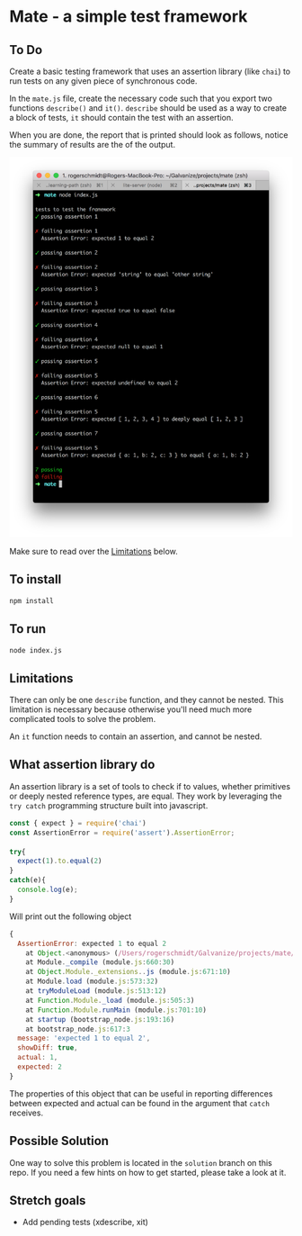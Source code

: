 # Mate - a simple test framework

## To Do

Create a basic testing framework that uses an assertion library (like `chai`) to run tests on any given piece of synchronous code.

In the `mate.js` file, create the necessary code such that you export two functions `describe()` and `it()`. `describe` should be used as a way to create a block of tests, `it` should contain the test with an assertion.

When you are done, the report that is printed should look as follows, notice the summary of results are the of the output.

![](./completed.png)

Make sure to read over the [Limitations](#Limitations) below.

## To install

```
npm install
```

## To run

```
node index.js
```

## Limitations
There can only be one `describe` function, and they cannot be nested. This limitation is necessary because otherwise you'll need much more complicated tools to solve the problem.

An `it` function needs to contain an assertion, and cannot be nested.

## What assertion library do

An assertion library is a set of tools to check if to values, whether primitives or deeply nested reference types, are equal. They work by leveraging the `try catch` programming structure built into javascript.

```javascript
const { expect } = require('chai')
const AssertionError = require('assert').AssertionError;

try{
  expect(1).to.equal(2)
}
catch(e){
  console.log(e);
}
```

Will print out the following object

```javascript
{
  AssertionError: expected 1 to equal 2
    at Object.<anonymous> (/Users/rogerschmidt/Galvanize/projects/mate/index.js:4:16)
    at Module._compile (module.js:660:30)
    at Object.Module._extensions..js (module.js:671:10)
    at Module.load (module.js:573:32)
    at tryModuleLoad (module.js:513:12)
    at Function.Module._load (module.js:505:3)
    at Function.Module.runMain (module.js:701:10)
    at startup (bootstrap_node.js:193:16)
    at bootstrap_node.js:617:3
  message: 'expected 1 to equal 2',
  showDiff: true,
  actual: 1,
  expected: 2
}
```

The properties of this object that can be useful in reporting differences between expected and actual can be found in the argument that `catch` receives.

## Possible Solution

One way to solve this problem is located in the `solution` branch on this repo. If you need a few hints on how to get started, please take a look at it.

## Stretch goals
* Add pending tests (xdescribe, xit)
